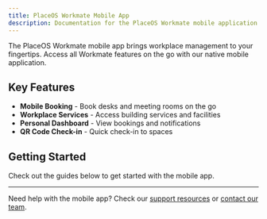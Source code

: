 ```yaml
---
title: PlaceOS Workmate Mobile App
description: Documentation for the PlaceOS Workmate mobile application
---
```


The PlaceOS Workmate mobile app brings workplace management to your fingertips. Access all Workmate features on the go with our native mobile application.

## Key Features

- **Mobile Booking** - Book desks and meeting rooms on the go
- **Workplace Services** - Access building services and facilities
- **Personal Dashboard** - View bookings and notifications
- **QR Code Check-in** - Quick check-in to spaces

## Getting Started

Check out the guides below to get started with the mobile app.

---

Need help with the mobile app? Check our [support resources](https://support.place.technology) or [contact our team](mailto:support@placeos.com).
